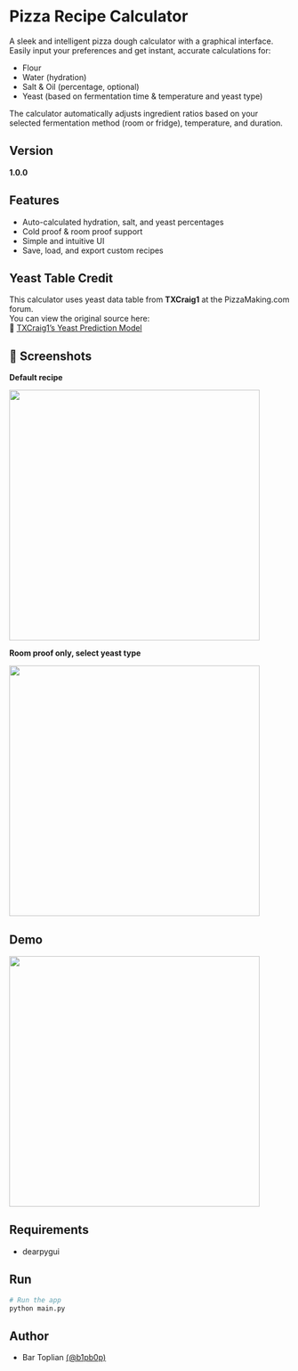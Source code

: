 
# Pizza Recipe Calculator

A sleek and intelligent pizza dough calculator with a graphical interface.  
Easily input your preferences and get instant, accurate calculations for:
- Flour
- Water (hydration)
- Salt & Oil (percentage, optional)
- Yeast (based on fermentation time & temperature and yeast type)

The calculator automatically adjusts ingredient ratios based on your selected fermentation method (room or fridge), temperature, and duration.

## Version

**1.0.0**



## Features

- Auto-calculated hydration, salt, and yeast percentages
- Cold proof & room proof support
- Simple and intuitive UI
- Save, load, and export custom recipes


## Yeast Table Credit

This calculator uses yeast data table from **TXCraig1** at the PizzaMaking.com forum.  
You can view the original source here:  
🔗 [TXCraig1’s Yeast Prediction Model](https://www.pizzamaking.com/forum/index.php/topic,26831.msg393271.html#msg393271)
## 📸 Screenshots

**Default recipe**

<img src="https://github.com/b1pb0p/pizza-calculator/blob/version/1.0.0/src/screenshots/Screenshot%202025-04-20%20114608.png" width="450">

**Room proof only, select yeast type**

<img src="https://github.com/b1pb0p/pizza-calculator/blob/version/1.0.0/src/screenshots/Screenshot%202025-04-20%20114737.png" width="450">


## Demo

<img src="https://github.com/b1pb0p/pizza-calculator/blob/version/1.0.0/src/screenshots/Screen%20Recording%202025-04-20%20121654.gif" width="450">

## Requirements

- dearpygui
## Run

```Bash
# Run the app
python main.py
```
## Author

- Bar Toplian [(@b1pb0p)](https://www.github.com/b1pb0p)


